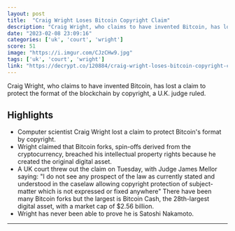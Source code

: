 ```yaml
---
layout: post
title:  "Craig Wright Loses Bitcoin Copyright Claim"
description: "Craig Wright, who claims to have invented Bitcoin, has lost a claim to protect the format of the blockchain by copyright, a U.K. judge ruled."
date: "2023-02-08 23:09:16"
categories: ['uk', 'court', 'wright']
score: 51
image: "https://i.imgur.com/CJzCHw9.jpg"
tags: ['uk', 'court', 'wright']
link: "https://decrypt.co/120884/craig-wright-loses-bitcoin-copyright-claim"
---
```


Craig Wright, who claims to have invented Bitcoin, has lost a claim to protect the format of the blockchain by copyright, a U.K. judge ruled.

## Highlights

- Computer scientist Craig Wright lost a claim to protect Bitcoin's format by copyright.
- Wright claimed that Bitcoin forks, spin-offs derived from the cryptocurrency, breached his intellectual property rights because he created the original digital asset.
- A UK court threw out the claim on Tuesday, with Judge James Mellor saying: "I do not see any prospect of the law as currently stated and understood in the caselaw allowing copyright protection of subject-matter which is not expressed or fixed anywhere" There have been many Bitcoin forks but the largest is Bitcoin Cash, the 28th-largest digital asset, with a market cap of $2.56 billion.
- Wright has never been able to prove he is Satoshi Nakamoto.

---
